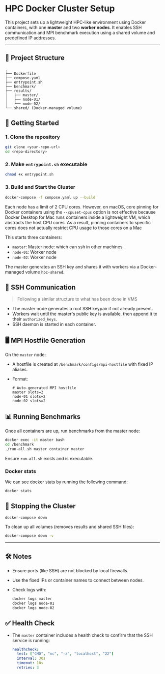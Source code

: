 # HPC Docker Cluster Setup

This project sets up a lightweight HPC-like environment using Docker containers, with one **master** and two **worker nodes**. It enables SSH communication and MPI benchmark execution using a shared volume and predefined IP addresses.

---

## 📁 Project Structure

```
.
├── Dockerfile
├── compose.yaml
├── entrypoint.sh
├── benchmark/
├── results/
│   ├── master/
│   ├── node-01/
│   └── node-02/
└── shared/ (Docker-managed volume)
```

## 🚀 Getting Started

### 1. Clone the repository

```bash
git clone <your-repo-url>
cd <repo-directory>
```

### 2. Make `entrypoint.sh` executable

```bash
chmod +x entrypoint.sh
```

### 3. Build and Start the Cluster

```bash
docker-compose -f compose.yaml up --build
```

Each node has a limit of 2 CPU cores. However, on macOS, core pinning for Docker containers using the `--cpuset-cpus` option is not effective because Docker Desktop for Mac runs containers inside a lightweight VM, which abstracts the host CPU cores.
As a result, pinning containers to specific cores does not actually restrict CPU usage to those cores on a Mac

This starts three containers:

- `master`: Master node: which can ssh in other machines
- `node-01`: Worker node
- `node-02`: Worker node

The master generates an SSH key and shares it with workers via a Docker-managed volume `hpc-shared`.

## 🔐 SSH Communication

> Following a similar structure to what has been done in VMS

- The master node generates a root SSH keypair if not already present.
- Workers wait until the master's public key is available, then append it to their `authorized_keys`.
- SSH daemon is started in each container.

## 🖥️ MPI Hostfile Generation

On the `master` node:

- A hostfile is created at `/benchmark/configs/mpi-hostfile` with fixed IP aliases.
- Format:

  ```
  # Auto-generated MPI hostfile
  master slots=2
  node-01 slots=2
  node-02 slots=2
  ```

## 📊 Running Benchmarks

Once all containers are up, run benchmarks from the master node:

```bash
docker exec -it master bash
cd /benchmark
./run-all.sh master container master
```

Ensure `run-all.sh` exists and is executable.

### Docker stats

We can see docker stats by running the following command:

```bash
docker stats
```

## 🛑 Stopping the Cluster

```bash
docker-compose down
```

To clean up all volumes (removes results and shared SSH files):

```bash
docker-compose down -v
```

---

## 🛠️ Notes

- Ensure ports (like SSH) are not blocked by local firewalls.
- Use the fixed IPs or container names to connect between nodes.
- Check logs with:

  ```bash
  docker logs master
  docker logs node-01
  docker logs node-02
  ```

## ✅ Health Check

- The `master` container includes a health check to confirm that the SSH service is running:

  ```yaml
  healthcheck:
    test: ["CMD", "nc", "-z", "localhost", "22"]
    interval: 30s
    timeout: 10s
    retries: 3
  ```
